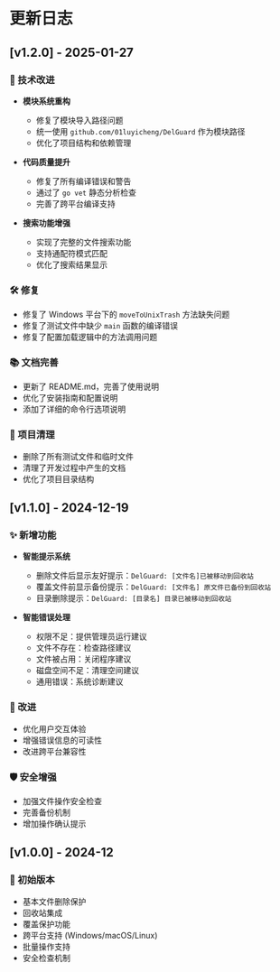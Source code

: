 # 更新日志

## [v1.2.0] - 2025-01-27

### 🔧 技术改进
- **模块系统重构**
  - 修复了模块导入路径问题
  - 统一使用 `github.com/01luyicheng/DelGuard` 作为模块路径
  - 优化了项目结构和依赖管理

- **代码质量提升**
  - 修复了所有编译错误和警告
  - 通过了 `go vet` 静态分析检查
  - 完善了跨平台编译支持

- **搜索功能增强**
  - 实现了完整的文件搜索功能
  - 支持通配符模式匹配
  - 优化了搜索结果显示

### 🛠️ 修复
- 修复了 Windows 平台下的 `moveToUnixTrash` 方法缺失问题
- 修复了测试文件中缺少 `main` 函数的编译错误
- 修复了配置加载逻辑中的方法调用问题

### 📚 文档完善
- 更新了 README.md，完善了使用说明
- 优化了安装指南和配置说明
- 添加了详细的命令行选项说明

### 🧹 项目清理
- 删除了所有测试文件和临时文件
- 清理了开发过程中产生的文档
- 优化了项目目录结构

## [v1.1.0] - 2024-12-19

### ✨ 新增功能
- **智能提示系统**
  - 删除文件后显示友好提示：`DelGuard: [文件名]已被移动到回收站`
  - 覆盖文件前显示备份提示：`DelGuard: [文件名] 原文件已备份到回收站`
  - 目录删除提示：`DelGuard: [目录名] 目录已被移动到回收站`

- **智能错误处理**
  - 权限不足：提供管理员运行建议
  - 文件不存在：检查路径建议
  - 文件被占用：关闭程序建议
  - 磁盘空间不足：清理空间建议
  - 通用错误：系统诊断建议

### 🔧 改进
- 优化用户交互体验
- 增强错误信息的可读性
- 改进跨平台兼容性

### 🛡️ 安全增强
- 加强文件操作安全检查
- 完善备份机制
- 增加操作确认提示

## [v1.0.0] - 2024-12

### 🎉 初始版本
- 基本文件删除保护
- 回收站集成
- 覆盖保护功能
- 跨平台支持 (Windows/macOS/Linux)
- 批量操作支持
- 安全检查机制